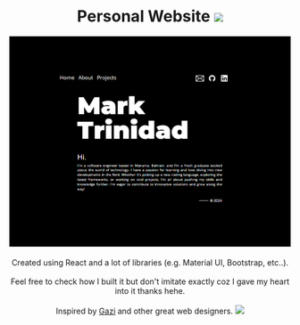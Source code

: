 <h1 align = "center">
    Personal Website <img src="https://media.tenor.com/mMkJeuyHkRYAAAAi/cat-cat-on-computer.gif" width="80"/>
</h1>


<p align = "center">
    <img width ="800" alt="thumbnail" src="public/assets/website-thumbnail.png">
    <br></br>
    Created using React and a lot of libraries (e.g. Material UI, Bootstrap, etc..).
    <br></br>
    Feel free to check how I built it but don't imitate exactly coz I gave my heart into it thanks hehe. 
    <br></br> 
    Inspired by <a href="https://github.com/gazijarin" target="_blank">Gazi</a> and other great web designers. <img src="https://media.tenor.com/v0FhxoZtDXsAAAAi/peach-goma-peach-and-goma.gif" width="50"/>
    <br></br> 
</p> 


